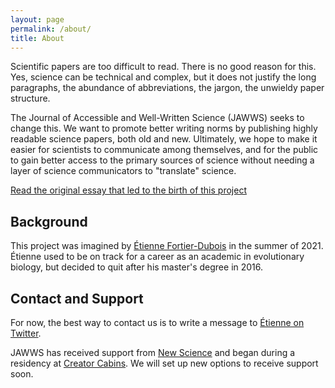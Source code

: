 ```yaml
---
layout: page
permalink: /about/
title: About
---
```


Scientific papers are too difficult to read. There is no good reason for this. Yes, science can be technical and complex, but it does not justify the long paragraphs, the abundance of abbreviations, the jargon, the unwieldy paper structure.

The Journal of Accessible and Well-Written Science (JAWWS) seeks to change this. We want to promote better writing norms by publishing highly readable science papers, both old and new. Ultimately, we hope to make it easier for scientists to communicate among themselves, and for the public to gain better access to the primary sources of science without needing a layer of science communicators to "translate" science.

[Read the original essay that led to the birth of this project](https://etiennefd.com/dgm/the-journal-of-actually-well-written-science/)

## Background

This project was imagined by [Étienne Fortier-Dubois](https://etiennefd.com) in the summer of 2021. Étienne used to be on track for a career as an academic in evolutionary biology, but decided to quit after his master's degree in 2016.

## Contact and Support

For now, the best way to contact us is to write a message to [Étienne on Twitter](https://twitter.com/etiennefd/). 

JAWWS has received support from [New Science](https://newscience.org/) and began during a residency at [Creator Cabins](https://www.creatorcabins.com/). We will set up new options to receive support soon.
